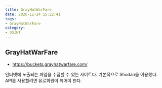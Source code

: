 ```yaml
---
title: GrayHatWarFare
date: 2020-11-24 15:22:41
tags:
- GrayHatWarFare
category:
- OSINT
---
```


## GrayHatWarFare

- https://buckets.grayhatwarfare.com/

인터넷에 노출되는 파일을 수집할 수 있는 사이트다. 기본적으로 Shodan을 이용했다. 
API를 사용할려면 유로회원이 되어야 한다.

